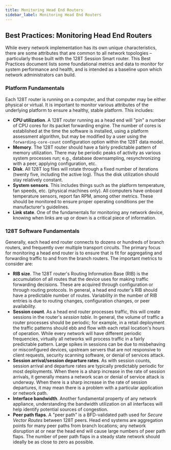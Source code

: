 ```yaml
---
title: Monitoring Head End Routers
sidebar_label: Monitoring Head End Routers
---
```


## Best Practices: Monitoring Head End Routers

While every network implementation has its own unique characteristics, there are some attributes that are common to all network topologies – particularly those built with the 128T Session Smart router. This Best Practices document lists some foundational metrics and data to monitor for system performance and health, and is intended as a baseline upon which network administrators can build.

### Platform Fundamentals

Each 128T router is running on a computer, and that computer may be either physical or virtual. It is important to monitor various attributes of the underlying platform to ensure a healthy, stable platform. This includes:

- **CPU utilization**. A 128T router running as a head end will "pin" a number of CPU cores for its packet forwarding engine. The number of cores is established at the time the software is installed, using a platform assessment algorithm, but may be modified by a user using the `forwarding-core-count` configuration option within the 128T data model.
- **Memory**. The 128T router should have a fairly predictable pattern of memory utilization. There may be periodic peaks of activity as various system processes run; e.g., database downsampling, resynchronizing with a peer, applying configuration, etc.
- **Disk**. All 128T log files will rotate through a fixed number of iterations (twenty five, including the active log). Thus the disk utilization should stay relatively constant.
- **System sensors**. This includes things such as the platform temperature, fan speeds, etc. (physical machines only). All computers have onboard temperature sensors, report fan RPM, among other metrics. These should be monitored to ensure proper operating conditions per the manufacturer's guidelines.
- **Link state**. One of the fundamentals for monitoring any network device, knowing when links are up or down is a critical piece of information.

### 128T Software Fundamentals

Generally, each head end router connects to dozens or hundreds of branch routers, and frequently over multiple transport circuits. The primary focus for monitoring a head end router is to ensure that is fit for aggregating and forwarding traffic to and from the branch routers. The important metrics to consider are:

- **RIB size**. The 128T router's Routing Information Base (RIB) is the accumulation of all routes that the device uses for making traffic forwarding decisions. These are acquired through configuration or through routing protocols. In general, a head end router's RIB should have a predictable number of routes. Variability in the number of RIB entries is due to routing changes, configuration changes, or peer availability.
- **Session count**. As a head end router processes traffic, this will create sessions in the router's *session table*. In general, the volume of traffic a router processes should be periodic; for example, in a retail deployment the traffic patterns should ebb and flow with each retail location's hours of operation. While every network will have different periodic frequencies, virtually all networks will process traffic in a fairly predictable pattern. Large spikes in sessions can be due to misbehaving or misconfigured devices, upstream servers that are not responsive to client requests, security scanning software, or denial of services attack.
- **Session arrival/session departure rates**. As with session counts, session arrival and departure rates are typically predictably periodic for most deployments. When there is a sharp increase in the rate of session arrivals, it generally means a network scan or denial of service attack is underway. When there is a sharp increase in the rate of session departures, it may mean there is a problem with a particular application or network path.
- **Interface bandwidth**. Another fundamental property of any network appliance, understanding the bandwidth utilization on all interfaces will help identify potential sources of congestion.
- **Peer path flaps**. A "peer path" is a BFD-validated path used for *Secure Vector Routes* between 128T peers. Head end systems are aggregation points for many peer paths from branch locations; any network disruption at or near the head end will cause large numbers of peer path flaps. The number of peer path flaps in a steady state network should ideally be as close to zero as possible.